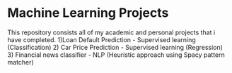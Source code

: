 # Machine Learning Projects 

This repository consists all of my academic and personal projects that i have completed.
1)Loan Default Prediction - Supervised learning (Classification)
2) Car Price Prediction  - Supervised learning (Regression)
3) Financial news classifier - NLP (Heuristic approach using Spacy pattern matcher) 




